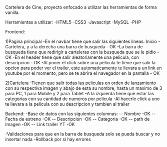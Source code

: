 Cartelera de Cine, proyecto enfocado a utilizar las herramientas de forma vanilla.

Herramientas a utilizar:
-HTML5
-CSS3
-Javascript
-MySQL
-PHP

Frontend:

1)Pagina principal
-En el navbar tiene que salir las siguientes lineas: Inicio - Cartelera, y a la derecha una barra de busqueda - OK
-La barra de busqueda tiene que redirigir a carteleras con la busqueda que se le pidio - OK
-En el header tiene que salir aleatoriamente una pelicula, con descripcion - OK
-Al poner el click sobre una pelicula te tiene que salir la opcion para poder ver el trailer, este automaticamente te llevara a un link en youtube por el momento, pero se te abrira el navegador en la pantalla - OK

2)Cartelera
-Tienen que salir todas las peliculas en orden de lanzamiento con su respectiva imagen y abajo de esta su nombre, hasta un maximo de 3 para PC, 1 para Mobile y 2 para Tablet
-A la izquierda tiene que estar las categorias con su cantidad de numeros por pelicula
-Al hacerle click a uno te llevara a la pelicula con su descripcion y tambien al trailer

Backend:
-Base de datos con las siguientes columnas:
-- Nombre -OK
-- Fecha de estreno -OK
-- Descripcion -OK
-- Categoria -OK
-- path de Imagen -OK
-- Link trailer YT -OK

-Validaciones para que en la barra de busqueda solo se pueda buscar y no insertar nada
-Rollback por si hay errores
